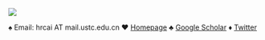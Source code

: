 <!-- ### Hi, I am RainbowRui -->

![](https://github-readme-stats-git-master-rstaa-rickstaa.vercel.app/api?username=RainbowRui&hide=contribs&show_icons=true&include_all_commits=true&count_private=true&role=OWNER,ORGANIZATION_MEMBER,COLLABORATOR&bg_color=d0d1e6,a6bddb,74a9cf,3690c0,0570b0,045a8d&title_color=fff7fb&text_color=fff7fb)
<!-- ![](https://github-readme-stats-one-bice.vercel.app/api?username=RainbowRui&show_icons=true&include_all_commits=true&count_private=true&role=OWNER,ORGANIZATION_MEMBER,COLLABORATOR&theme=solarized-light) -->
<!-- ![](https://github-readme-stats.vercel.app/api?username=RainbowRui&show_icons=true&count_private=true&theme=solarized-light) -->
<!-- ![](https://github-readme-stats.vercel.app/api/top-langs/?username=RainbowRui&theme=solarized-light&hide=javascript,html,css) -->

:spades: Email: hrcai AT mail.ustc.edu.cn :hearts: [Homepage](https://rainbowrui.github.io/) :clubs: [Google Scholar](https://scholar.google.com/citations?user=fqoe18wAAAAJ&hl=en) :diamonds: [Twitter](https://twitter.com/HongruiCai)

